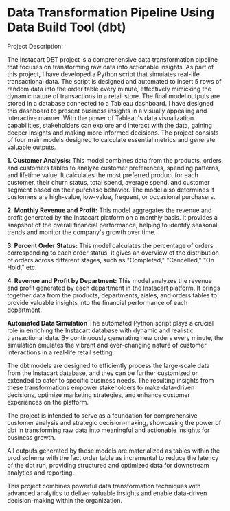 # Data Transformation Pipeline Using Data Build Tool (dbt)
Project Description:

The Instacart DBT project is a comprehensive data transformation pipeline that focuses on transforming raw data into actionable insights. As part of this project, I have developed a Python script that simulates real-life transactional data. The script is designed and automated to insert 5 rows of random data into the order table every minute, effectively mimicking the dynamic nature of transactions in a retail store. The final model outputs are stored in a database connected to a Tableau dashboard. I have designed this dashboard to present business insights in a visually appealing and interactive manner. With the power of Tableau's data visualization capabilities, stakeholders can explore and interact with the data, gaining deeper insights and making more informed decisions. The project consists of four main models designed to calculate essential metrics and generate valuable outputs.

**1. Customer Analysis:**
   This model combines data from the products, orders, and customers tables to analyze customer preferences, spending patterns, and lifetime value. It calculates the most preferred product for each customer, their churn status, total spend, average spend, and customer segment based on their purchase behavior. The model also determines if customers are high-value, low-value, frequent, or occasional purchasers.

**2. Monthly Revenue and Profit:**
   This model aggregates the revenue and profit generated by the Instacart platform on a monthly basis. It provides a snapshot of the overall financial performance, helping to identify seasonal trends and monitor the company's growth over time.

**3. Percent Order Status:**
   This model calculates the percentage of orders corresponding to each order status. It gives an overview of the distribution of orders across different stages, such as "Completed," "Cancelled," "On Hold," etc.

**4. Revenue and Profit by Department:**
   This model analyzes the revenue and profit generated by each department in the Instacart platform. It brings together data from the products, departments, aisles, and orders tables to provide valuable insights into the financial performance of each department.

**Automated Data Simulation**
The automated Python script plays a crucial role in enriching the Instacart database with dynamic and realistic transactional data. By continuously generating new orders every minute, the simulation emulates the vibrant and ever-changing nature of customer interactions in a real-life retail setting. 

The dbt models are designed to efficiently process the large-scale data from the Instacart database, and they can be further customized or extended to cater to specific business needs. The resulting insights from these transformations empower stakeholders to make data-driven decisions, optimize marketing strategies, and enhance customer experiences on the platform.

The project is intended to serve as a foundation for comprehensive customer analysis and strategic decision-making, showcasing the power of dbt in transforming raw data into meaningful and actionable insights for business growth.

All outputs generated by these models are materialized as tables within the prod schema with the fact order table as incremental to reduce the latency of the dbt run, providing structured and optimized data for downstream analytics and reporting. 

This project combines powerful data transformation techniques with advanced analytics to deliver valuable insights and enable data-driven decision-making within the organization.
